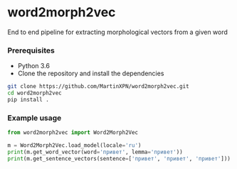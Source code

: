 # word2morph2vec
End to end pipeline for extracting morphological vectors from a given word

### Prerequisites
* Python 3.6
* Clone the repository and install the dependencies
```bash
git clone https://github.com/MartinXPN/word2morph2vec.git
cd word2morph2vec
pip install .
```



### Example usage
```python
from word2morph2vec import Word2Morph2Vec

m = Word2Morph2Vec.load_model(locale='ru')
print(m.get_word_vector(word='привет', lemma='привет'))
print(m.get_sentence_vectors(sentence=['привет', 'привет', 'привет']))
```